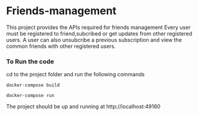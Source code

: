 # Friends-management

This project provides the APIs required for friends management
Every user must be registered to friend,subcribed or get updates from other registered users.
A user can also unsubcribe a previous subscription and view the common friends with other registered users.

### To Run the code
 
cd to the project folder and run the following commands

`docker-compose build`

`docker-compose run`

The project should be up and running at http://localhost:49160

